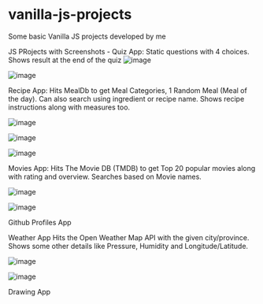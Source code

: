 # vanilla-js-projects
Some basic Vanilla JS projects developed by me

JS PRojects with Screenshots - 
Quiz App:
Static questions with 4 choices. Shows result at the end of the quiz
![image](https://user-images.githubusercontent.com/87892022/132084546-b4768d81-97ac-45b7-87a2-ecf11bb19161.png)

![image](https://user-images.githubusercontent.com/87892022/132084537-be08e113-ca10-4bd4-a9c6-a48bc646bbe2.png)

Recipe App:
Hits MealDb to get Meal Categories, 1 Random Meal (Meal of the day).
Can also search using ingredient or recipe name.
Shows recipe instructions along with measures too.

![image](https://user-images.githubusercontent.com/87892022/132084601-fce94fd5-d819-44d3-a43b-d2d3341a0adc.png)

![image](https://user-images.githubusercontent.com/87892022/132084624-b5c43cd5-2033-413e-9df0-73b3ae3d2ee7.png)

![image](https://user-images.githubusercontent.com/87892022/132084611-0d69b47c-bc58-4191-a149-a755dc3a53c3.png)

Movies App:
Hits The Movie DB (TMDB) to get Top 20 popular movies along with rating and overview.
Searches based on Movie names.

![image](https://user-images.githubusercontent.com/87892022/132084736-9e893433-e799-426d-870f-845a7c6af918.png)

![image](https://user-images.githubusercontent.com/87892022/132084745-564ef409-6d00-40df-9493-be4147e13eb4.png)

Github Profiles App

Weather App
Hits the Open Weather Map API with the given city/province.
Shows some other details like Pressure, Humidity and Longitude/Latitude.

![image](https://user-images.githubusercontent.com/87892022/147262037-b5b1b47a-c1c4-4959-9c03-2c77807d0ef5.png)

![image](https://user-images.githubusercontent.com/87892022/147262546-2f150290-a086-4d59-923d-8fb34cfc608d.png)

Drawing App

